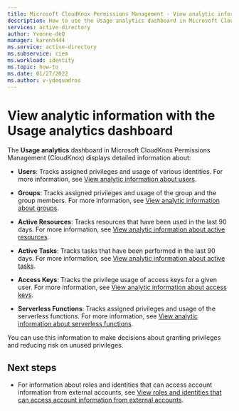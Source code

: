 ```yaml
---
title: Microsoft CloudKnox Permissions Management - View analytic information with the Usage analytics dashboard
description: How to use the Usage analytics dashboard in Microsoft CloudKnox Permissions Management to view details about users, groups, active resources, active tasks, access keys, and serverless functions.
services: active-directory
author: Yvonne-deQ
manager: karenh444
ms.service: active-directory
ms.subservice: ciem
ms.workload: identity
ms.topic: how-to
ms.date: 01/27/2022
ms.author: v-ydequadros
---
```


# View analytic information with the Usage analytics dashboard

The **Usage analytics** dashboard in Microsoft CloudKnox Permissions Management (CloudKnox) displays detailed information about: 

- **Users**: Tracks assigned privileges and usage of various identities. For more information, see [View analytic information about users](cloudknox-usage-analytics-users.md).
    
- **Groups**: Tracks assigned privileges and usage of the group and the group members.  For more information, see [View analytic information about groups](cloudknox-usage-analytics-groups.md).

- **Active Resources**: Tracks resources that have been used in the last 90 days.  For more information, see [View analytic information about active resources](cloudknox-usage-analytics-active-resources.md).

- **Active Tasks**: Tracks tasks that have been performed in the last 90 days.  For more information, see [View analytic information about active tasks](cloudknox-usage-analytics-active-tasks.md).

- **Access Keys**: Tracks the privilege usage of access keys for a given user.  For more information, see [View analytic information about access keys](cloudknox-usage-analytics-access-keys.md).

- **Serverless Functions**: Tracks assigned privileges and usage of the serverless functions.  For more information, see [View analytic information about serverless functions](cloudknox-usage-analytics-serverless-functions.md).

You can use this information to make decisions about granting privileges and reducing risk on unused privileges.


## Next steps

- For information about roles and identities that can access account information from external accounts, see [View roles and identities that can access account information from external accounts](cloudknox-product-account-explorer.md).

